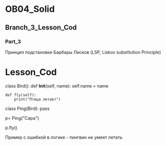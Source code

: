 # OB04_Solid
## Branch_3_Lesson_Cod
### Part_3
Принцип подстановки Барбары Лисков (LSP, Liskov substitution Principle)

# Lesson_Cod
class Bird():
    def __Init__(self, name):
        self.name = name

    def fly(self):
        print("Птица летает")

class Ping(Bird):
    pass

p= Ping("Сара")

p.fly()

Пример с ошибкой в логике - пингвин не умеет летать
